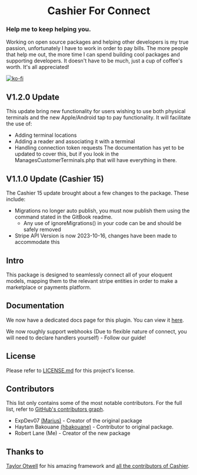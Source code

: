 <h1 align=center>
	Cashier For Connect
</h1>

### Help me to keep helping you.
Working on open source packages and helping other developers is my true passion, unfortunately I have to work in order to pay bills. The more people that help me out, the more time I can spend building cool packages and supporting developers. It doesn't have to be much, just a cup of coffee's worth. It's all appreciated!

[![ko-fi](https://ko-fi.com/img/githubbutton_sm.svg)](https://ko-fi.com/E1E0ZF7W0)

## V1.2.0 Update
This update bring new functionality for users wishing to use both physical terminals and the new Apple/Android tap to pay functionality. It will facilitate the use of:
- Adding terminal locations
- Adding a reader and associating it with a terminal
- Handling connection token requests
The documentation has yet to be updated to cover this, but if you look in the ManagesCustomerTerminals.php that will have everything in there.

## V1.1.0 Update (Cashier 15)
The Cashier 15 update brought about a few changes to the package. These include:

- Migrations no longer auto publish, you must now publish them using the command stated in the GitBook readme.
  - Any use of ignoreMigrations() in your code can be and should be safely removed
- Stripe API Version is now 2023-10-16, changes have been made to accommodate this

## Intro

This package is designed to seamlessly connect all of your eloquent models, mapping them to the relevant stripe entities in order to make a marketplace or payments platform.

## Documentation

We now have a dedicated docs page for this plugin. You can view it [here](https://updev-1.gitbook.io/cashier-for-connect/).

We now roughly support webhooks (Due to flexible nature of connect, you will need to declare handlers yourself) - Follow our guide!

## License

Please refer to [LICENSE.md](https://github.com/l4nos/laravel-cashier-stripe-connect/blob/main/LICENSE) for this project's license.

## Contributors

This list only contains some of the most notable contributors. For the full list, refer to [GitHub's contributors graph](https://github.com/l4nos/laravel-cashier-stripe-connect/graphs/contributors).
* ExpDev07 [(Marius)](https://github.com/ExpDev07) - Creator of the original package
* Haytam Bakouane [(hbakouane)](https://github.com/hbakouane) - Contributor to original package.
* Robert Lane (Me) - Creator of the new package

## Thanks to

[Taylor Otwell](https://twitter.com/taylorotwell) for his amazing framework and [all the contributors of Cashier](https://github.com/laravel/cashier-stripe/graphs/contributors).
